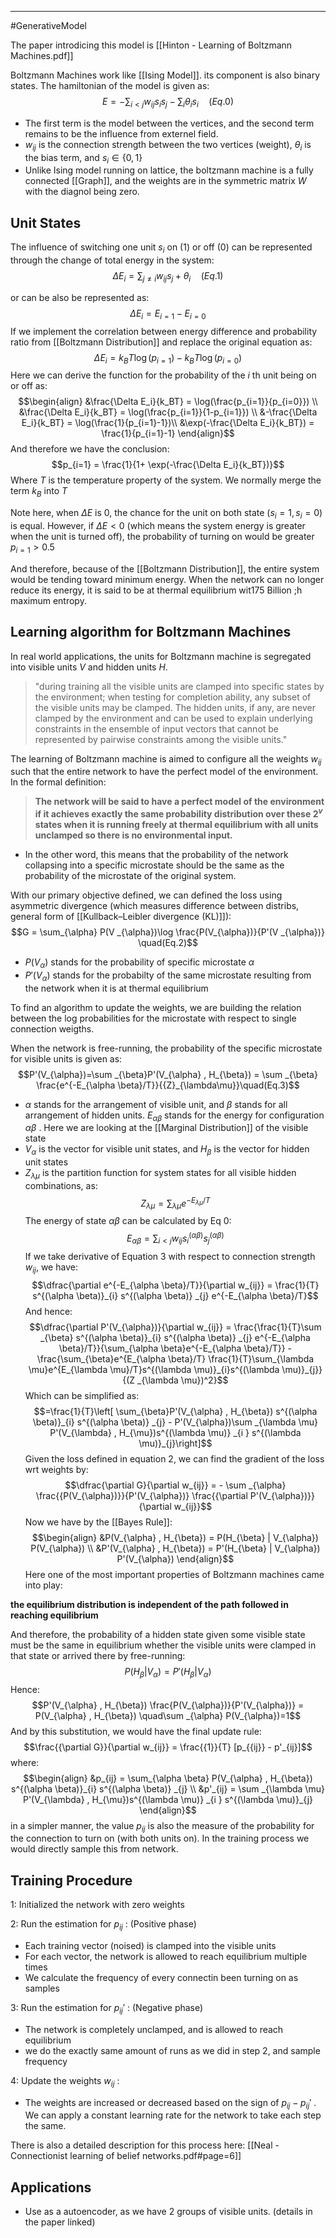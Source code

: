 ----
#GenerativeModel 

The paper introdicing this model is [[Hinton - Learning of Boltzmann Machines.pdf]]

Boltzmann Machines work like [[Ising Model]]. its component is also binary states. The hamiltonian of the model is given as:
$$E = -\sum _{i<j}  w_{ij}s_is_j - \sum _{i} \theta_i s_i \quad(Eq.0)$$
- The first term is the model between the vertices, and the second term remains to be the influence from externel field. 
- $w_{ij}$ is the connection strength between the two vertices (weight), $\theta_i$ is the bias term, and $s_i \in \{0,1\}$
- Unlike Ising model running on lattice, the boltzmann machine is a fully connected [[Graph]], and the weights are in the symmetric matrix $W$ with the diagnol being zero. 

## Unit States

The influence of switching one unit $s_i$ on ($1$) or off ($0$) can be represented through the change of total energy in the system:
$$\Delta E_i = \sum _{j\neq i}  w_{ij}s_j+ \theta_i \quad (Eq .1)$$

or can be also be represented as:
$$\Delta E_i = E_{i=1} - E_{i=0}$$
If we implement the correlation between energy difference and probability ratio from [[Boltzmann Distribution]] and replace the original equation as:
$$\Delta E_i = k_BT \log(p_{i=1} ) - k_BT\log (p_{i=0})$$
Here we can derive the function for the probability of the $i$ th unit being on or off as:
$$\begin{align}
&\frac{\Delta E_i}{k_BT} = \log(\frac{p_{i=1}}{p_{i=0}}) \\
&\frac{\Delta E_i}{k_BT} = \log(\frac{p_{i=1}}{1-p_{i=1}}) \\
&-\frac{\Delta E_i}{k_BT} = \log(\frac{1}{p_{i=1}-1})\\
&\exp(-\frac{\Delta E_i}{k_BT}) = \frac{1}{p_{i=1}-1}
\end{align}$$
And therefore we have the conclusion:
$$p_{i=1} = \frac{1}{1+ \exp(-\frac{\Delta E_i}{k_BT})}$$
Where $T$ is the temperature property of the system. We normally merge the term $k_{B}$ into $T$

Note here, when $\Delta E$ is 0, the chance for the unit on both state ($s_{i} = 1, s_{i}=0$) is equal. However, if $\Delta E < 0$ (which means the system energy is greater when the unit is turned off), the probability of turning on would be greater $p_{i=1} > 0.5$ 

And therefore, because of the [[Boltzmann Distribution]], the entire system would be tending toward minimum energy. When the network can no longer reduce its energy, it is said to be at thermal equilibrium wit175 Billion ;h maximum entropy.

## Learning algorithm for Boltzmann Machines

In real world applications, the units for Boltzmann machine is segregated into visible units $V$ and hidden units $H$.

>"during training all the visible units are clamped into specific states by the environment; when testing for completion ability, any subset of the visible units may be clamped. The hidden units, if any, are never clamped by the environment and can be used to explain underlying constraints in the ensemble of input vectors that cannot be represented by pairwise constraints among the visible units."

The learning of Boltzmann machine is aimed to configure all the weights $w_{ij}$ such that the entire network to have the perfect model of the environment. In the formal definition:

>**The network will be said to have a perfect model of the environment if it achieves exactly the same probability distribution over these $2^v$ states when it is running freely at thermal equilibrium with all units unclamped so there is no environmental input.**

- In the other word, this means that the probability of the network collapsing into a specific microstate should be the same as the probability of the microstate of the original system.

With our primary objective defined, we can defined the loss using asymmetric divergence (which measures difference between distribs, general form of [[Kullback–Leibler divergence (KL)]]):
$$G = \sum_{\alpha} P(V _{\alpha})\log \frac{P(V_{\alpha})}{P'(V _{\alpha})} \quad(Eq.2)$$
- $P(V _{\alpha})$ stands for the probability of specific microstate $\alpha$
- $P'(V_{\alpha})$ stands for the probabilty of the same microstate resulting from the network when it is at thermal equilibrium

To find an algorithm to update the weights, we are building the relation between the log probabilities for the microstate with respect to single connection weigths.

When the network is free-running, the probability of the specific microstate for visible units is given as:
$$P'(V_{\alpha})=\sum _{\beta}P'(V_{\alpha} , H_{\beta}) = \sum _{\beta} \frac{e^{-E_{\alpha \beta}/T}}{{Z}_{\lambda\mu}}\quad(Eq.3)$$
- $\alpha$ stands for the arrangement of visible unit, and $\beta$ stands for all arrangement of hidden units. $E_{\alpha \beta}$ stands for the energy for configuration $\alpha \beta$  . Here we are looking at the [[Marginal Distribution]] of the visible state
- $V_{\alpha}$ is the vector for visible unit states, and $H_{\beta}$ is the vector for hidden unit states
 - $Z_{\lambda\mu}$ is the partition function for system states for all visible hidden combinations, as:
$$Z _{\lambda\mu} = \sum _{\lambda\mu} e^{-E_{\lambda \mu}/T}$$
The energy of state $\alpha \beta$ can be calculated by Eq 0:
$$E_{\alpha \beta}  = \sum _{i < j} w_{ij} s^{(\alpha \beta)}_{i}s^{(\alpha \beta)} _{j}$$
If we take derivative of Equation 3 with respect to connection strength $w_{ij}$, we have:
$$\dfrac{\partial e^{-E_{\alpha \beta}/T}}{\partial w_{ij}} = \frac{1}{T} s^{(\alpha \beta)}_{i} s^{(\alpha \beta)} _{j} e^{-E_{\alpha \beta}/T}$$
And hence:
$$\dfrac{\partial P'(V_{\alpha})}{\partial w_{ij}} = \frac{\frac{1}{T}\sum _{\beta} s^{(\alpha \beta)}_{i} s^{(\alpha \beta)} _{j} e^{-E_{\alpha \beta}/T}}{\sum_{\alpha \beta}e^{-E_{\alpha \beta}/T}} - \frac{\sum_{\beta}e^{E_{\alpha \beta}/T} \frac{1}{T}\sum_{\lambda \mu}e^{E_{\lambda \mu}/T}s^{(\lambda \mu)}_{i}s^{(\lambda \mu)}_{j}}{(Z _{\lambda \mu})^2}$$
Which can be simplified as:
$$=\frac{1}{T}\left[ \sum_{\beta}P'(V_{\alpha} , H_{\beta}) s^{(\alpha \beta)}_{i} s^{(\alpha \beta)} _{j} - P'(V_{\alpha})\sum _{\lambda \mu} P'(V_{\lambda} , H_{\mu})s^{(\lambda \mu)} _{i } s^{(\lambda \mu)}_{j}\right]$$
Given the loss defined in equation 2, we can find the gradient of the loss wrt weights by:
$$\dfrac{\partial G}{\partial w_{ij}} = - \sum _{\alpha} \frac{{P(V_{\alpha})}}{P'(V_{\alpha})} \frac{{\partial P'(V_{\alpha})}}{\partial w_{ij}}$$
Now we have by the [[Bayes Rule]]:
$$\begin{align}
&P(V_{\alpha} , H_{\beta}) = P(H_{\beta} | V_{\alpha}) P(V_{\alpha})
 \\ &P'(V_{\alpha} , H_{\beta}) = P'(H_{\beta} | V_{\alpha}) P'(V_{\alpha})
\end{align}$$
Here one of the most important properties of Boltzmann machines came into play:

**the equilibrium distribution is independent of the path followed in reaching equilibrium**

And therefore, the probability of a hidden state given some visible state must be the same in equilibrium whether the visible units were clamped in that state or arrived there by free-running:
$$P(H_{\beta} | V_{\alpha}) = P'(H_{\beta} | V_{\alpha})$$
Hence:
$$P'(V_{\alpha} , H_{\beta}) \frac{P(V_{\alpha})}{P'(V_{\alpha})} = P(V_{\alpha} , H_{\beta}) \quad\sum _{\alpha} P(V_{\alpha})=1$$
And by this substitution, we would have the final update rule:
$$\frac{{\partial G}}{\partial w_{ij}} = \frac{{1}}{T} [p_{{ij}} - p'_{ij}]$$
where:
$$\begin{align}
&p_{ij} = \sum_{\alpha \beta} P(V_{\alpha} , H_{\beta}) s^{(\alpha \beta)}_{i} s^{(\alpha \beta)} _{j} \\
&p'_{ij} = \sum _{\lambda \mu} P'(V_{\lambda} , H_{\mu})s^{(\lambda \mu)} _{i } s^{(\lambda \mu)}_{j}
\end{align}$$
in a simpler manner, the value $p_{ij}$ is also the measure of the probability for the connection to turn on (with both units on). In the training process we would directly sample this from network.

## Training Procedure

1: Initialized the network with zero weights

2: Run the estimation for $p_{ij}$ : (Positive phase)
- Each training vector (noised) is clamped into the visible units 
- For each vector, the network is allowed to reach equilibrium multiple times
- We calculate the frequency of every connectin been turning on as samples  

3: Run the estimation for $p_{ij}'$ : (Negative phase)
- The network is completely unclamped, and is allowed to reach equilibrium
- we do the exactly same amount of runs as we did in step 2, and sample frequency

4: Update the weights $w_{ij}$ :
- The weights are increased or decreased based on the sign of $p_{ij} - p_{ij}'$ . We can apply a constant learning rate for the network to take each step the same. 

There is also a detailed description for this process here: [[Neal - Connectionist learning of belief networks.pdf#page=6]]

## Applications

- Use as a autoencoder, as we have 2 groups of visible units. (details in the paper linked)